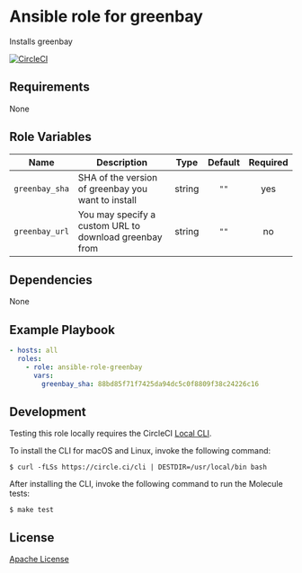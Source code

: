 Ansible role for greenbay
==================================

Installs greenbay

[![CircleCI](https://img.shields.io/circleci/build/github/mongodb-ansible-roles/ansible-role-greenbay/master?style=flat-square)](https://circleci.com/gh/mongodb-ansible-roles/ansible-role-greenbay)

Requirements
------------

None

Role Variables
--------------

| Name | Description | Type | Default | Required |
|------|-------------|:----:|:-------:|:--------:|
| `greenbay_sha` | SHA of the version of greenbay you want to install | string | `""` | yes |
| `greenbay_url` | You may specify a custom URL to download greenbay from | string | `""` | no |

Dependencies
------------

None

Example Playbook
----------------

```yaml
- hosts: all
  roles:
    - role: ansible-role-greenbay
      vars:
        greenbay_sha: 88bd85f71f7425da94dc5c0f8809f38c24226c16
```

Development
-----------

Testing this role locally requires the CircleCI [Local CLI](https://circleci.com/docs/2.0/local-cli/).

To install the CLI for macOS and Linux, invoke the following command:

    $ curl -fLSs https://circle.ci/cli | DESTDIR=/usr/local/bin bash

After installing the CLI, invoke the following command to run the Molecule tests:

    $ make test

License
-------

[Apache License](LICENSE)
